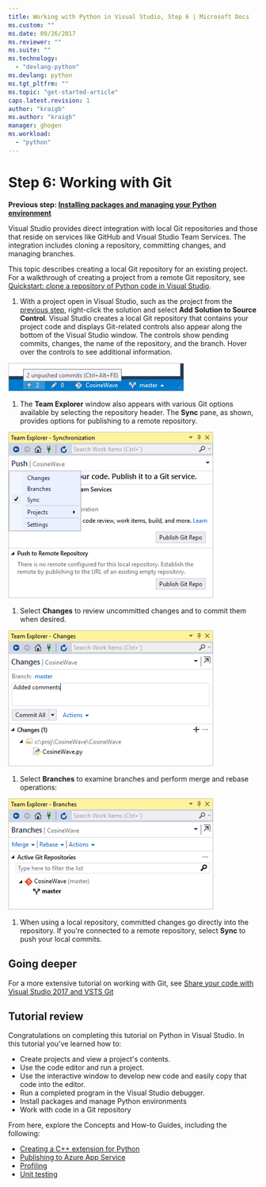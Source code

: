 ```yaml
---
title: Working with Python in Visual Studio, Step 6 | Microsoft Docs
ms.custom: ""
ms.date: 09/26/2017
ms.reviewer: ""
ms.suite: ""
ms.technology: 
  - "devlang-python"
ms.devlang: python
ms.tgt_pltfrm: ""
ms.topic: "get-started-article"
caps.latest.revision: 1
author: "kraigb"
ms.author: "kraigb"
manager: ghogen
ms.workload: 
  - "python"
---
```


# Step 6: Working with Git

**Previous step: [Installing packages and managing your Python environment](vs-tutorial-01-05.md)**

Visual Studio provides direct integration with local Git repositories and those that reside on services like GitHub and Visual Studio Team Services. The integration includes cloning a repository, committing changes, and managing branches.

This topic describes creating a local Git repository for an existing project. For a walkthrough of creating a project from a remote Git repository, see [Quickstart: clone a repository of Python code in Visual Studio](quickstart-03-project-from-repository.md).

1. With a project open in Visual Studio, such as the project from the [previous step](vs-tutorial-01-05.md), right-click the solution and select **Add Solution to Source Control**. Visual Studio creates a local Git repository that contains your project code and displays Git-related controls also appear along the bottom of the Visual Studio window. The controls show pending commits, changes, the name of the repository, and the branch. Hover over the controls to see additional information.

  ![Additional information appears when hovering over a Git control on the Visual Studio window](media/working-with-git-01.png)

1. The **Team Explorer** window also appears with various Git options available by selecting the repository header. The **Sync** pane, as shown, provides options for publishing to a remote repository.

  ![Team Explorer in Visual Studio after creating a local repository](media/working-with-git-02.png)

1. Select **Changes** to review uncommitted changes and to commit them when desired.

  ![Team Explorer in Visual Studio showing uncommitted changes](media/working-with-git-03.png)

1. Select **Branches** to examine branches and perform merge and rebase operations:

  ![Team Explorer in Visual Studio showing branches](media/working-with-git-04.png)

1. When using a local repository, committed changes go directly into the repository. If you're connected to a remote repository, select **Sync** to push your local commits.

## Going deeper

For a more extensive tutorial on working with Git, see [Share your code with Visual Studio 2017 and VSTS Git](/vsts/git/share-your-code-in-git-vs-2017)

## Tutorial review

Congratulations on completing this tutorial on Python in Visual Studio. In this tutorial you've learned how to:

- Create projects and view a project's contents.
- Use the code editor and run a project.
- Use the interactive window to develop new code and easily copy that code into the editor.
- Run a completed program in the Visual Studio debugger.
- Install packages and manage Python environments
- Work with code in a Git repository

From here, explore the Concepts and How-to Guides, including the following:

- [Creating a C++ extension for Python](cpp-and-python.md)
- [Publishing to Azure App Service](publishing-to-azure.md)
- [Profiling](profiling.md)
- [Unit testing](unit-testing.md)
